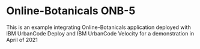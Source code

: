 # Online-Botanicals ONB-5

This is an example integrating Online-Botanicals application deployed with IBM UrbanCode Deploy and IBM UrbanCode Velocity for a demonstration in April of 2021
